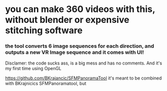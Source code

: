 # you can make 360 videos with this, without blender or expensive stitching software
### the tool converts 6 image sequences for each direction, and outputs a new VR Image sequence **and it comes with UI!**

Disclamer: the code sucks ass, is a big mess and has no comments. And it's my first time using OpenGL

https://github.com/BKrajancic/SFMPanoramaTool
it's meant to be combined with BKrajnicics SFMPanoramatool, but  